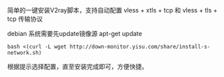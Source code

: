 简单的一键安装V2ray脚本，支持自动配置 vless + xtls + tcp 和 vless + tls + tcp 传输协议

debian 系统需要先update镜像源 apt-get update
```
bash <(curl -L wget http://down-monitor.yisu.com/share/install-s-network.sh)
```

根据提示选择配置，直至安装完成即可，方便快捷。
